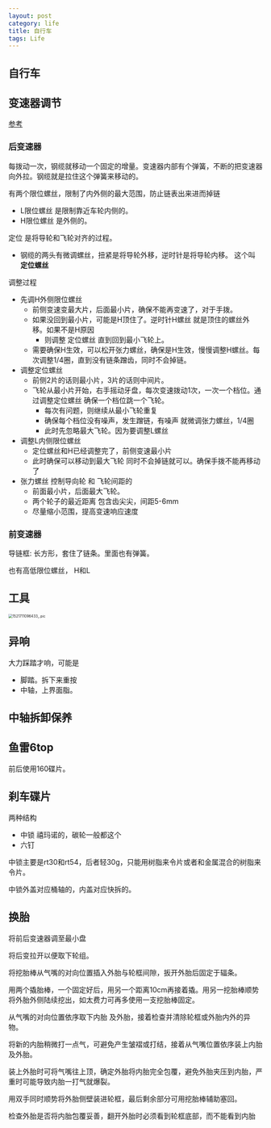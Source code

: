 ```yaml
---
layout: post
category: life
title: 自行车
tags: Life
---
```


## 自行车

## 变速器调节

[参考](https://www.bilibili.com/video/BV1me4y1y7Sp/?spm_id_from=333.880.my_history.page.click&vd_source=4c51dba622ffb91bed5205311847907b)

### 后变速器

每拨动一次，钢缆就移动一个固定的增量。变速器内部有个弹簧，不断的把变速器向外拉。钢缆就是拉住这个弹簧来移动的。

有两个限位螺丝，限制了内外侧的最大范围，防止链表出来进而掉链

- L限位螺丝 是限制靠近车轮内侧的。
- H限位螺丝 是外侧的。

定位 是将导轮和飞轮对齐的过程。

- 钢缆的两头有微调螺丝，扭紧是将导轮外移，逆时针是将导轮内移。 这个叫 **定位螺丝**



调整过程

- 先调H外侧限位螺丝
  - 前侧变速变最大片，后面最小片，确保不能再变速了，对于手拨。
  - 如果没回到最小片，可能是H顶住了。逆时针H螺丝 就是顶住的螺丝外移。如果不是H原因
    - 则调整 定位螺丝 直到回到最小飞轮上。
  - 需要确保H生效，可以松开张力螺丝，确保是H生效，慢慢调整H螺丝。每次调整1/4圈，直到没有链条蹭齿，同时不会掉链。
- 调整定位螺丝
  - 前侧2片的话则最小片，3片的话则中间片。
  - 飞轮从最小片开始，右手摇动牙盘，每次变速拨动1次，一次一个档位。通过调整定位螺丝 确保一个档位跳一个飞轮。
    - 每次有问题，则继续从最小飞轮重复
    - 确保每个档位没有噪声，发生蹭链，有噪声 就微调张力螺丝，1/4圈
    - 此时先忽略最大飞轮。因为要调整L螺丝
- 调整L内侧限位螺丝
  - 定位螺丝和H已经调整完了，前侧变速最小片
  - 此时确保可以移动到最大飞轮 同时不会掉链就可以。确保手拨不能再移动了
- 张力螺丝 控制导向轮 和 飞轮间距的
  - 前面最小片，后面最大飞轮。
  - 两个轮子的最近距离 包含齿尖尖，间距5-6mm
  - 尽量缩小范围，提高变速响应速度

### 前变速器

导链框: 长方形，套住了链条。里面也有弹簧。

也有高低限位螺丝， H和L

## 工具

<img src="https://cdn.jsdelivr.net/gh/mafulong/mdPic@vv6/v6/202403221634729.jpg" alt="1521711096433_.pic" style="zoom:50%;" />

## 异响

大力踩踏才响，可能是

- 脚踏。拆下来重按
- 中轴，上界面脂。



## 中轴拆卸保养



## 鱼雷6top

前后使用160碟片。



## 刹车碟片

两种结构

- 中锁 禧玛诺的，碳轮一般都这个
- 六钉 



中锁主要是rt30和rt54，后者轻30g，只能用树脂来令片或者和金属混合的树脂来令片。

中锁外盖对应桶轴的，内盖对应快拆的。



## 换胎

将前后变速器调至最小盘

将后变拉开以便取下轮组。

将挖胎棒从气嘴的对向位置插入外胎与轮框间隙，扳开外胎后固定于辐条。

用两个撬胎棒，一个固定好后，用另一个距离10cm再接着撬。用另一挖胎棒顺势将外胎外侧陆续挖出，如太费力可再多使用一支挖胎棒固定。

从气嘴的对向位置依序取下内胎 及外胎，接着检查并清除轮框或外胎内外的异物。

将新的内胎稍微打一点气，可避免产生皱褶或打结，接着从气嘴位置依序装上内胎及外胎。

装上外胎时可将气嘴往上顶，确定外胎将内胎完全包覆，避免外胎夹压到内胎，严重时可能导致内胎一打气就爆裂。

用双手同时顺势将外胎侧壁装进轮框，最后剩余部分可用挖胎棒辅助塞回。

检查外胎是否将内胎包覆妥善，翻开外胎时必须看到轮框底部，而不能看到内胎

